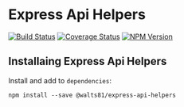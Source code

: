 # Express Api Helpers

[![Build Status](https://app.travis-ci.com/walts81/express-api-helpers.svg?branch=master)](https://app.travis-ci.com/walts81/express-api-helpers)
[![Coverage Status](https://coveralls.io/repos/github/walts81/express-api-helpers/badge.svg?branch=master)](https://coveralls.io/github/walts81/express-api-helpers?branch=master)
[![NPM Version](https://img.shields.io/npm/v/@walts81/express-api-helpers.svg)](https://www.npmjs.com/package/@walts81/express-api-helpers)

## Installaing Express Api Helpers

Install and add to `dependencies`:

```
npm install --save @walts81/express-api-helpers
```
